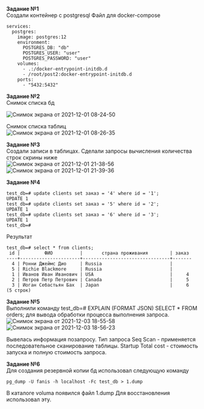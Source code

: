 **Задание №1**   
Создали контейнер с postgresql
Файл для docker-compose
```version: "3.3"
services:
  postgres:
    image: postgres:12
    environment:
      POSTGRES_DB: "db"
      POSTGRES_USER: "user"
      POSTGRES_PASSWORD: "user"
    volumes:
      - .:/docker-entrypoint-initdb.d
      - /root/post2:docker-entrypoint-initdb.d
    ports:
      - "5432:5432"
```
**Задание №2**   
Снимок списка  бд   
   
![Снимок экрана от 2021-12-01 08-24-50](https://user-images.githubusercontent.com/87299405/144277556-73d23294-30ec-4e6c-b29f-0d6b09c2ca9d.png)   
   
Снимок списка таблиц   
![Снимок экрана от 2021-12-01 08-26-35](https://user-images.githubusercontent.com/87299405/144277574-46b50fd2-e422-41ff-aa38-219e6b1ba4c4.png)   

**Задание №3**   
Создали записи в таблицах. Сделали запросы вычисления количества строк скрины ниже   
![Снимок экрана от 2021-12-01 21-38-56](https://user-images.githubusercontent.com/87299405/144285601-61741ae6-ff50-40f6-bfe4-042f4f622ba5.png)   
![Снимок экрана от 2021-12-01 21-39-36](https://user-images.githubusercontent.com/87299405/144285614-4f466f57-9aa9-4e1c-b802-5c3676a0b6f7.png)   
    
**Задание №4**   
``` 
test_db=# update clients set заказ = '4' where id = '1';
UPDATE 1
test_db=# update clients set заказ = '5' where id = '2';
UPDATE 1
test_db=# update clients set заказ = '6' where id = '3';
UPDATE 1
test_db=# 
```
Результат  
```
test_db=# select * from clients;
 id |         ФИО          |       страна проживания        | заказ 
----+----------------------+--------------------------------+-------
  4 | Ронни Джеймс Дио     | Russia                         |      
  5 | Richie Blackmore     | Russia                         |      
  1 | Иванов Иван Иванович | USA                            |     4
  2 | Петров Петр Петрович | Canada                         |     5
  3 | Иоган Себастьян Бах  | Japan                          |     6
(5 строк)
```
**Задание №5**   
Выполнили команду test_db=# EXPLAIN (FORMAT JSON) SELECT * FROM orders;
для вывода обработки процесса выполнения запроса.  
![Снимок экрана от 2021-12-03 18-55-58](https://user-images.githubusercontent.com/87299405/144624149-67324bd1-bde8-4014-b65d-9143d8742775.png) ![Снимок экрана от 2021-12-03 18-56-23](https://user-images.githubusercontent.com/87299405/144624202-fd1cb079-c869-4855-a765-0f1895378e33.png)
   
Вывелась информация позапросу.
Тип запроса Seq Scan - применяется последовательное сканирование таблицы.
Startup Total cost - стоимость запуска и полную стоимость запроса.
   
**Задание №6**   
Для создания резервной копии бд использовал следующую команду 
```
pg_dump -U fanis -h localhost -Fc test_db > 1.dump
```
В каталоге voluma появился файл 1.dump
Для восстановления использовал эту.

